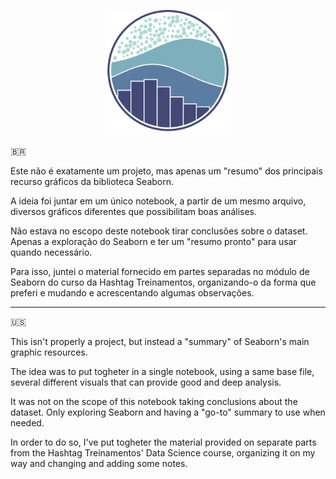 <p align="center">
  <img src="seaborn-1.svg" width="200" >
</p>

🇧🇷

Este não é exatamente um projeto, mas apenas um "resumo" dos principais recurso gráficos da biblioteca Seaborn.

A ideia foi juntar em um único notebook, a partir de um mesmo arquivo, diversos gráficos diferentes que possibilitam boas análises.

Não estava no escopo deste notebook tirar conclusões sobre o dataset. Apenas a exploração do Seaborn e ter um "resumo pronto" para usar quando necessário.

Para isso, juntei o material fornecido em partes separadas no módulo de Seaborn do curso da Hashtag Treinamentos, organizando-o da forma que preferi e mudando e acrescentando algumas observações.

----------------------

🇺🇸

This isn't properly a project, but instead a "summary" of Seaborn's main graphic resources.

The idea was to put togheter in a single notebook, using a same base file, several different visuals that can provide good and deep analysis.

It was not on the scope of this notebook taking conclusions about the dataset. Only exploring Seaborn and having a "go-to" summary to use when needed.

In order to do so, I've put togheter the material provided on separate parts from the Hashtag Treinamentos' Data Science course, organizing it on my way and changing and adding some notes. 
